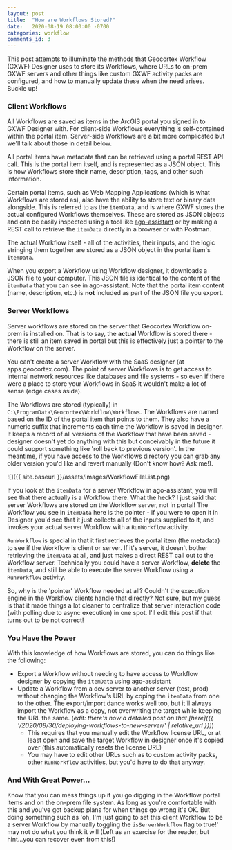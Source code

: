 ```yaml
---
layout: post
title:  "How are Workflows Stored?"
date:   2020-08-19 08:00:00 -0700
categories: workflow
comments_id: 3
---
```

This post attempts to illuminate the methods that Geocortex Workflow (GXWF) Designer uses to store its Workflows, where URLs to on-prem GXWF servers and other things like custom GXWF activity packs are configured, and how to manually update these when the need arises. Buckle up!
  
### Client Workflows
All Workflows are saved as items in the ArcGIS portal you signed in to GXWF Designer with. For client-side Workflows everything is self-contained within the portal item. Server-side Workflows are a bit more complicated but we'll talk about those in detail below.
  
All portal items have metadata that can be retrieved using a portal REST API call. This is the portal item itself, and is represented as a JSON object. This is how Workflows store their name, description, tags, and other such information.
  
Certain portal items, such as Web Mapping Applications (which is what Workflows are stored as), also have the ability to store text or binary data alongside. This is referred to as the `itemData`, and is where GXWF stores the actual configured Workflows themselves. These are stored as JSON objects and can be easily inspected using a tool like [ago-assistant](https://ago-assistant.esri.com/) or by making a REST call to retrieve the `itemData` directly in a browser or with Postman.
  
The actual Workflow itself - all of the activities, their inputs, and the logic stringing them together are stored as a JSON object in the portal item's `itemData`.
  
When you export a Workflow using Workflow designer, it downloads a JSON file to your computer. This JSON file is identical to the content of the `itemData` that you can see in ago-assistant. Note that the portal item content (name, description, etc.) is **not** included as part of the JSON file you export.
  
### Server Workflows
Server workflows are stored on the server that Geocortex Workflow on-prem is installed on. That is to say, the **actual** Workflow is stored there - there is still an item saved in portal but this is effectively just a pointer to the Workflow on the server.
  
You can't create a server Workflow with the SaaS designer (at apps.geocortex.com). The point of server Workflows is to get access to internal network resources like databases and file systems - so even if there were a place to store your Workflows in SaaS it wouldn't make a lot of sense (edge cases aside).
  
The Workflows are stored (typically) in `C:\ProgramData\Geocortex\Workflow\Workflows`. The Workflows are named based on the ID of the portal item that points to them. They also have a numeric suffix that increments each time the Workflow is saved in designer. It keeps a record of all versions of the Workflow that have been saved - designer doesn't yet do anything with this but conceivably in the future it could support something like 'roll back to previous version'. In the meantime, if you have access to the Workflows directory you can grab any older version you'd like and revert manually (Don't know how? Ask me!).

![]({{ site.baseurl }}/assets/images/WorkflowFileList.png)
  
If you look at the `itemData` for a server Workflow in ago-assistant, you will see that there actually is a Workflow there. What the heck? I just said that server Workflows are stored on the Workflow server, not in portal! The Workflow you see in `itemData` here is the pointer - if you were to open it in Designer you'd see that it just collects all of the inputs supplied to it, and invokes your actual server Workflow with a `RunWorkflow` activity.
  
`RunWorkflow` is special in that it first retrieves the portal item (the metadata) to see if the Workflow is client or server. If it's server, it doesn't bother retrieving the `itemData` at all, and just makes a direct REST call out to the Workflow server. Technically you could have a server Workflow, **delete** the `itemData`, and still be able to execute the server Workflow using a `RunWorkflow` activity.
  
So, why is the 'pointer' Workflow needed at all? Couldn't the execution engine in the Workflow clients handle that directly? Not sure, but my guess is that it made things a lot cleaner to centralize that server interaction code (with polling due to async execution) in one spot. I'll edit this post if that turns out to be not correct!
  
### You Have the Power
With this knowledge of how Workflows are stored, you can do things like the following:
- Export a Workflow without needing to have access to Workflow designer by copying the `itemData` using ago-assistant
- Update a Workflow from a dev server to another server (test, prod) without changing the Workflow's URL by coping the `itemData` from one to the other. The export/import dance works well too, but it'll always import the Workflow as a copy, not overwriting the target while keeping the URL the same. (_edit: there's now a detailed post on that [here]({{ '/2020/08/30/deploying-workflows-to-new-server/' | relative_url }})_)
    - This requires that you manually edit the Workflow license URL, or at least open and save the target Workflow in designer once it's copied over (this automatically resets the license URL)
    - You may have to edit other URLs such as to custom activity packs, other `RunWorkflow` activities, but you'd have to do that anyway.

### And With Great Power...
Know that you can mess things up if you go digging in the Workflow portal items and on the on-prem file system. As long as you're comfortable with this and you've got backup plans for when things go wrong it's OK. But doing something such as 'oh, I'm just going to set this client Workflow to be a server Workflow by manually toggling the `isServerWorkflow` flag to true!' may not do what you think it will (Left as an exercise for the reader, but hint...you can recover even from this!)